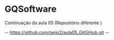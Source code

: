 # GQSoftware

Continuação da aula 05  (Repositório diferente )

-- https://github.com/geisi2/aula05_GitGiHub.git  --
